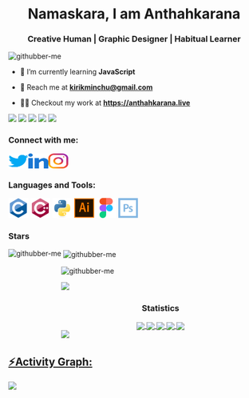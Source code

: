 <h1 align="center">Namaskara, I am Anthahkarana</h1>
<h3 align="center">Creative Human | Graphic Designer | Habitual Learner</h3>
<p align="left"> <img src="https://komarev.com/ghpvc/?username=githubber-me&label=Profile%20views&color=0e75b6&style=flat" alt="githubber-me" /> </p>

- 🌱 I’m currently learning **JavaScript**

- 💬 Reach me at **kirikminchu@gmail.com**
- 👨‍💻 Checkout my work at **https://anthahkarana.live**

<div> <a href="https://twitter.com/me_minchu" target="_blank"><img src="https://img.shields.io/badge/Twitter-1DA1F2?style=for-the-badge&logo=twitter&logoColor=white" target="_blank"></a>
<a href="https://www.linkedin.com/in/anthahkarana" target="_blank"><img src="https://img.shields.io/badge/LinkedIn-0077B5?style=for-the-badge&logo=linkedin&logoColor=white" target="_blank"></a>
<a href="https://github.com/githubber-me" target="_blank"><img src="https://img.shields.io/badge/GitHub-100000?style=for-the-badge&logo=github&logoColor=white" target="_blank"></a>
<a href="https://instagram.com/meminchu" target="_blank"><img src="https://img.shields.io/badge/Instagram-E4405F?style=for-the-badge&logo=instagram&logoColor=white" target="_blank"></a>
<a href = "mailto:kirikminchu@gmail.com"><img src="https://img.shields.io/badge/-Gmail-%23333?style=for-the-badge&logo=gmail&logoColor=white" target="_blank"></a>
</div><h3 align="left">Connect with me:</h3>
<p align="left">
<a href="https://twitter.com/me_minchu" target="blank"><img align="center" src="https://raw.githubusercontent.com/teamedwardforever/Readme-Generator/71f25dd8b98329b168142a6b782a107b75eab178/svg/Social/twitter.svg" alt="me_minchu" height="30" width="40" /></a><a href="https://linkedin.com/in/anthahkarana" target="blank"><img align="center" src="https://raw.githubusercontent.com/teamedwardforever/Readme-Generator/71f25dd8b98329b168142a6b782a107b75eab178/svg/Social/linked-in-alt.svg" alt="anthahkarana" height="30" width="40" /></a><a href="https://instagram.com/meminchu" target="blank"><img align="center" src="https://raw.githubusercontent.com/teamedwardforever/Readme-Generator/71f25dd8b98329b168142a6b782a107b75eab178/svg/Social/instagram.svg" alt="meminchu" height="30" width="40" /></a></p>

<h3 align="left">Languages and Tools:</h3>
<p align="left">
<img src="https://raw.githubusercontent.com/teamedwardforever/Readme-Generator/71f25dd8b98329b168142a6b782a107b75eab178/svg/Skills/Languages/c-original.svg" alt="C" width="40" height="40"/>
<img src="https://raw.githubusercontent.com/teamedwardforever/Readme-Generator/71f25dd8b98329b168142a6b782a107b75eab178/svg/Skills/Languages/cplusplus-original.svg" alt="CPP" width="40" height="40"/>
<img src="https://raw.githubusercontent.com/teamedwardforever/Readme-Generator/71f25dd8b98329b168142a6b782a107b75eab178/svg/Skills/Languages/python-original.svg" alt="Python" width="40" height="40"/>
<img src="https://raw.githubusercontent.com/teamedwardforever/Readme-Generator/71f25dd8b98329b168142a6b782a107b75eab178/svg/Skills/Software/adobe_illustrator-icon%20(1).svg" alt="Adobe Illustrator" width="40" height="40"/>
<img src="https://raw.githubusercontent.com/teamedwardforever/Readme-Generator/71f25dd8b98329b168142a6b782a107b75eab178/svg/Skills/Software/figma-icon.svg" alt="Figma" width="40" height="40"/>
<img src="https://raw.githubusercontent.com/teamedwardforever/Readme-Generator/71f25dd8b98329b168142a6b782a107b75eab178/svg/Skills/Software/photoshop-line.svg" alt="Photoshop" width="40" height="40"/>
</p>

<h3 align="left">Stars</h3>
<img align="left" height="180em" src="https://github-readme-stats.vercel.app/api/top-langs/?username=githubber-me&layout=compact&theme=gotham" alt=githubber-me />

<p>&nbsp;<img align="center" height="180em" src="https://github-readme-stats.vercel.app/api?username=githubber-me&show_icons=true&locale=en&theme=gotham" alt="githubber-me" /></p>

<p><img align="center" height="180em" src="https://github-readme-streak-stats.herokuapp.com/?user=githubber-me&theme=gotham" alt="githubber-me" /></p>

<img src="https://user-images.githubusercontent.com/73097560/115834477-dbab4500-a447-11eb-908a-139a6edaec5c.gif"><h3 align="center">Statistics</h3>
<div align="center">
<a href="https://github.com/githubber-me">
<img align="center" src="http://github-profile-summary-cards.vercel.app/api/cards/stats?username=githubber-me&theme=panda" height="180em" />
<img align="center" src="http://github-profile-summary-cards.vercel.app/api/cards/most-commit-language?username=githubber-me&theme=panda" height="180em" />
<img align="center" src="http://github-profile-summary-cards.vercel.app/api/cards/repos-per-language?username=githubber-me&theme=panda" height="180em" />
<img align="center" src="http://github-profile-summary-cards.vercel.app/api/cards/productive-time?username=githubber-me&theme=panda" height="180em" />
<img align="center" src="http://github-profile-summary-cards.vercel.app/api/cards/profile-details?username=githubber-me&theme=panda" height="180em" />
</div>
<img src="https://user-images.githubusercontent.com/73097560/115834477-dbab4500-a447-11eb-908a-139a6edaec5c.gif"><h2 align="left">⚡Activity Graph:</h2>
<img align="center" src="https://github-readme-activity-graph.vercel.app/graph?username=githubber-me&theme=gotham"/>
